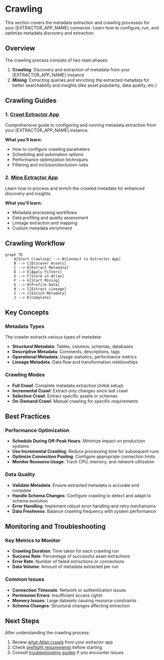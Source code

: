 # Crawling

This section covers the metadata extraction and crawling processes for your [EXTRACTOR_APP_NAME] connector. Learn how to configure, run, and optimize metadata discovery and extraction.

## Overview

The crawling process consists of two main phases:

1. **Crawling**: Discovery and extraction of metadata from your [EXTRACTOR_APP_NAME] instance
2. **Mining**: Extracting queries and enriching the extracted metadata for better searchability and insights (like asset popularity, data quality, etc.)

## Crawling Guides

### 1. [Crawl Extractor App](./crawl-extractor-app.md)

Comprehensive guide to configuring and running metadata extraction from your [EXTRACTOR_APP_NAME] instance.

**What you'll learn:**

- How to configure crawling parameters
- Scheduling and automation options
- Performance optimization techniques
- Filtering and inclusion/exclusion rules

### 2. [Mine Extractor App](./mine-extractor-app.md)

Learn how to process and enrich the crawled metadata for enhanced discovery and insights.

**What you'll learn:**

- Metadata processing workflows
- Data profiling and quality assessment
- Lineage extraction and mapping
- Custom metadata enrichment

## Crawling Workflow

```mermaid
graph TD
    A[Start Crawling] --> B[Connect to Extractor App]
    B --> C[Discover Assets]
    C --> D[Extract Metadata]
    D --> E[Apply Filters]
    E --> F[Store in Atlan]
    F --> G[Start Mining]
    G --> H[Profile Data]
    H --> I[Extract Lineage]
    I --> J[Enrich Metadata]
    J --> K[Complete]
```

## Key Concepts

### Metadata Types

The crawler extracts various types of metadata:

- **Structural Metadata**: Tables, columns, schemas, databases
- **Descriptive Metadata**: Comments, descriptions, tags
- **Operational Metadata**: Usage statistics, performance metrics
- **Lineage Metadata**: Data flow and transformation relationships

### Crawling Modes

- **Full Crawl**: Complete metadata extraction (initial setup)
- **Incremental Crawl**: Extract only changes since last crawl
- **Selective Crawl**: Extract specific assets or schemas
- **On-Demand Crawl**: Manual crawling for specific requirements

## Best Practices

### Performance Optimization

- **Schedule During Off-Peak Hours**: Minimize impact on production systems
- **Use Incremental Crawling**: Reduce processing time for subsequent runs
- **Optimize Connection Pooling**: Configure appropriate connection limits
- **Monitor Resource Usage**: Track CPU, memory, and network utilization

### Data Quality

- **Validate Metadata**: Ensure extracted metadata is accurate and complete
- **Handle Schema Changes**: Configure crawling to detect and adapt to schema evolution
- **Error Handling**: Implement robust error handling and retry mechanisms
- **Data Freshness**: Balance crawling frequency with system performance

## Monitoring and Troubleshooting

### Key Metrics to Monitor

- **Crawling Duration**: Time taken for each crawling run
- **Success Rate**: Percentage of successful asset extractions
- **Error Rate**: Number of failed extractions or connections
- **Data Volume**: Amount of metadata extracted per run

### Common Issues

- **Connection Timeouts**: Network or authentication issues
- **Permission Errors**: Insufficient access rights
- **Memory Issues**: Large datasets causing resource constraints
- **Schema Changes**: Structural changes affecting extraction

## Next Steps

After understanding the crawling process:

1. Review [what Atlan crawls](../references/what-does-atlan-crawl.md) from your extractor app
2. Check [preflight requirements](../references/preflight-checks.md) before starting
3. Consult [troubleshooting guides](../troubleshooting/) if you encounter issues
